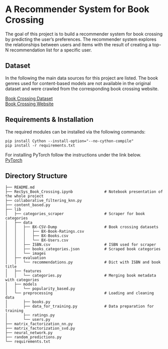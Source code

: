 # A Recommender System for Book Crossing

The goal of this project is to build a recommender system for book crossing by predicting the user’s preferences. The recommender system explores the relationships between users and items with the result of creating a top-N recommendation list for a specific user. 


## Dataset

In the following the main data sources for this project are listed. The book genres used for content-based models are not available in the original dataset and were crawled from the corresponding book crossing website.

[Book Crossing Dataset](http://www2.informatik.uni-freiburg.de/~cziegler/BX/)<br>
[Book Crossing Website](http://www.bookcrossing.com)


## Requirements & Installation

The required modules can be installed via the following commands:

```pip install Cython --install-option="--no-cython-compile"```<br>
```pip install -r requirements.txt```

For installing PyTorch follow the instructions under the link below.<br>
[PyTorch](https://pytorch.org/get-started/locally/)


## Directory Structure

```
├── README.md
├── RecSys_Book_Crossing.ipynb              # Notebook presentation of the whole project
├── collaborative_filtering_knn.py
├── content_based.py
├── lib
│   ├── categories_scraper                  # Scraper for book categories
│   ├── data
│   │   ├── BX-CSV-Dump                     # Book crossing datasets
│   │   │   ├── BX-Book-Ratings.csv
│   │   │   ├── BX-Books.csv
│   │   │   └── BX-Users.csv
│   │   ├── ISBN.csv                        # ISBN used for scraper
│   │   ├── books_categories.json           # Scraped book categories
│   │   └── images
│   ├── evaluation
│   │   └── recommendations.py              # Dict with ISBN and book title
│   ├── features
│   │   └── categories.py                   # Merging book metadata with categories
│   ├── models
│   │   └── popularity_based.py
│   └── preprocessing                       # Loading and cleaning data
│       ├── books.py
│       ├── data_for_training.py            # Data preparation for training
│       ├── ratings.py
│       └── users.py
├── matrix_factorization_nn.py
├── matrix_factorization_svd.py
├── neural_network.py
├── random_predictions.py
└── requirements.txt
```

